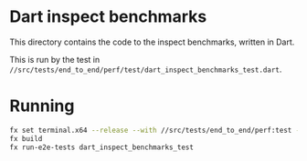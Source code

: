 # Dart inspect benchmarks

This directory contains the code to the inspect benchmarks, written
in Dart.

This is run by the test in
`//src/tests/end_to_end/perf/test/dart_inspect_benchmarks_test.dart`.

# Running

```bash
fx set terminal.x64 --release --with //src/tests/end_to_end/perf:test --with //src/tests/end_to_end/perf:package_deps
fx build
fx run-e2e-tests dart_inspect_benchmarks_test
```
